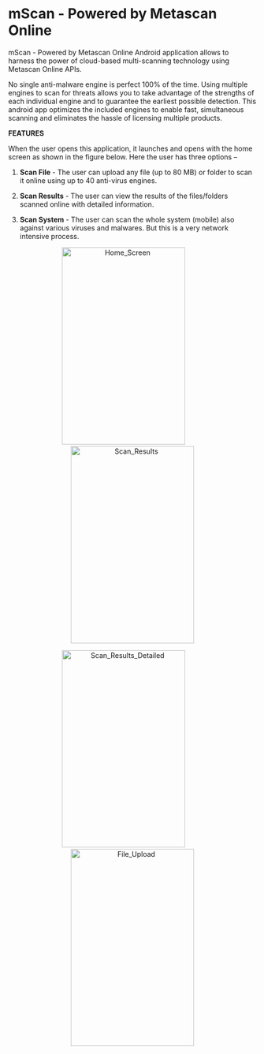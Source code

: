 mScan - Powered by Metascan Online
=====

mScan - Powered by Metascan Online Android application allows to harness the power of cloud-based multi-scanning technology using Metascan Online APIs. 

No single anti-malware engine is perfect 100% of the time. Using multiple engines to scan for threats allows you to take advantage of the strengths of each individual engine and to guarantee the earliest possible detection. This android app optimizes the included engines to enable fast, simultaneous scanning and eliminates the hassle of licensing multiple products.

**FEATURES**

When the user opens this application, it launches and opens with the home screen as shown in the figure below. Here the user has three options –

1. **Scan File** - 
The user can upload any file (up to 80 MB) or folder to scan it online using up to 40 anti-virus engines.

2.	**Scan Results** - 
The user can view the results of the files/folders scanned online with detailed information.

3. **Scan System** - 
The user can scan the whole system (mobile) also against various viruses and malwares. But this is a very network intensive process.

<p align="center">
<img src="https://raw2.github.com/singhalmanav/mScan/master/Snapshots/Home_Screen.png" title="Home_Screen" height="400px" width="250px" />&nbsp;&nbsp;&nbsp;&nbsp;&nbsp;&nbsp;&nbsp;&nbsp;&nbsp;
<img src="https://raw2.github.com/singhalmanav/mScan/master/Snapshots/Scan_Results_Info.png" title="Scan_Results" height="400px" width="250px" />
</p>

<p align="center">
<img src="https://raw2.github.com/singhalmanav/mScan/master/Snapshots/Scan_Result_Detailed.png" title="Scan_Results_Detailed" height="400px" width="250px" />&nbsp;&nbsp;&nbsp;&nbsp;&nbsp;&nbsp;&nbsp;&nbsp;&nbsp;
<img src="https://raw2.github.com/singhalmanav/mScan/master/Snapshots/Upload_File.png" title="File_Upload" height="400px" width="250px" />
</p>
